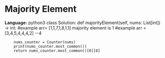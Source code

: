 # Majority Element
**Language:** python3
class Solution:
    def majorityElement(self, nums: List[int]) -> int:
        #example arr= [1,1,7,1,8,1,1] majority element is 1
        #example arr = [3,4,5,4,4,4,2] --4

        nums_counter = Counter(nums)
        print(nums_counter.most_common())
        return nums_counter.most_common()[0][0]